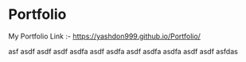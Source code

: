# Portfolio
My Portfolio Link :-
https://yashdon999.github.io/Portfolio/

asf
asdf
asdf
asdf
asdfa
asdf
asdfa
asdf
asdfa
asdfa
asdf
asdf
asfdas
